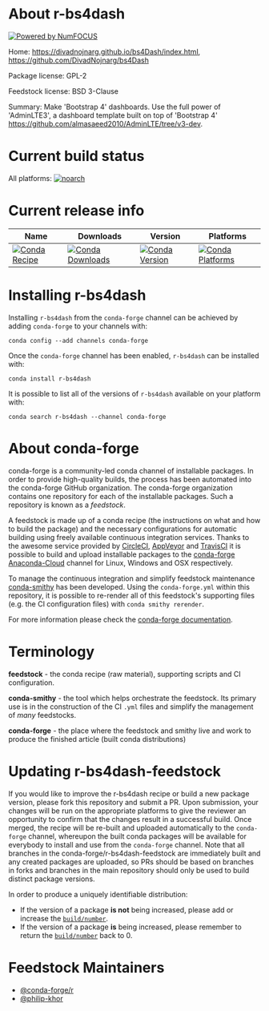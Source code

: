 About r-bs4dash
===============

[![Powered by NumFOCUS](https://img.shields.io/badge/powered%20by-NumFOCUS-orange.svg?style=flat&colorA=E1523D&colorB=007D8A)](http://numfocus.org)

Home: https://divadnojnarg.github.io/bs4Dash/index.html, https://github.com/DivadNojnarg/bs4Dash

Package license: GPL-2

Feedstock license: BSD 3-Clause

Summary: Make 'Bootstrap 4' dashboards. Use the full power of 'AdminLTE3', a dashboard template built on top of 'Bootstrap 4'  <https://github.com/almasaeed2010/AdminLTE/tree/v3-dev>.



Current build status
====================

All platforms:
[![noarch](https://img.shields.io/circleci/project/github/conda-forge/r-bs4dash-feedstock/master.svg?label=noarch)](https://circleci.com/gh/conda-forge/r-bs4dash-feedstock)

Current release info
====================

| Name | Downloads | Version | Platforms |
| --- | --- | --- | --- |
| [![Conda Recipe](https://img.shields.io/badge/recipe-r--bs4dash-green.svg)](https://anaconda.org/conda-forge/r-bs4dash) | [![Conda Downloads](https://img.shields.io/conda/dn/conda-forge/r-bs4dash.svg)](https://anaconda.org/conda-forge/r-bs4dash) | [![Conda Version](https://img.shields.io/conda/vn/conda-forge/r-bs4dash.svg)](https://anaconda.org/conda-forge/r-bs4dash) | [![Conda Platforms](https://img.shields.io/conda/pn/conda-forge/r-bs4dash.svg)](https://anaconda.org/conda-forge/r-bs4dash) |

Installing r-bs4dash
====================

Installing `r-bs4dash` from the `conda-forge` channel can be achieved by adding `conda-forge` to your channels with:

```
conda config --add channels conda-forge
```

Once the `conda-forge` channel has been enabled, `r-bs4dash` can be installed with:

```
conda install r-bs4dash
```

It is possible to list all of the versions of `r-bs4dash` available on your platform with:

```
conda search r-bs4dash --channel conda-forge
```


About conda-forge
=================

conda-forge is a community-led conda channel of installable packages.
In order to provide high-quality builds, the process has been automated into the
conda-forge GitHub organization. The conda-forge organization contains one repository
for each of the installable packages. Such a repository is known as a *feedstock*.

A feedstock is made up of a conda recipe (the instructions on what and how to build
the package) and the necessary configurations for automatic building using freely
available continuous integration services. Thanks to the awesome service provided by
[CircleCI](https://circleci.com/), [AppVeyor](https://www.appveyor.com/)
and [TravisCI](https://travis-ci.org/) it is possible to build and upload installable
packages to the [conda-forge](https://anaconda.org/conda-forge)
[Anaconda-Cloud](https://anaconda.org/) channel for Linux, Windows and OSX respectively.

To manage the continuous integration and simplify feedstock maintenance
[conda-smithy](https://github.com/conda-forge/conda-smithy) has been developed.
Using the ``conda-forge.yml`` within this repository, it is possible to re-render all of
this feedstock's supporting files (e.g. the CI configuration files) with ``conda smithy rerender``.

For more information please check the [conda-forge documentation](https://conda-forge.org/docs/).

Terminology
===========

**feedstock** - the conda recipe (raw material), supporting scripts and CI configuration.

**conda-smithy** - the tool which helps orchestrate the feedstock.
                   Its primary use is in the construction of the CI ``.yml`` files
                   and simplify the management of *many* feedstocks.

**conda-forge** - the place where the feedstock and smithy live and work to
                  produce the finished article (built conda distributions)


Updating r-bs4dash-feedstock
============================

If you would like to improve the r-bs4dash recipe or build a new
package version, please fork this repository and submit a PR. Upon submission,
your changes will be run on the appropriate platforms to give the reviewer an
opportunity to confirm that the changes result in a successful build. Once
merged, the recipe will be re-built and uploaded automatically to the
`conda-forge` channel, whereupon the built conda packages will be available for
everybody to install and use from the `conda-forge` channel.
Note that all branches in the conda-forge/r-bs4dash-feedstock are
immediately built and any created packages are uploaded, so PRs should be based
on branches in forks and branches in the main repository should only be used to
build distinct package versions.

In order to produce a uniquely identifiable distribution:
 * If the version of a package **is not** being increased, please add or increase
   the [``build/number``](https://conda.io/docs/user-guide/tasks/build-packages/define-metadata.html#build-number-and-string).
 * If the version of a package **is** being increased, please remember to return
   the [``build/number``](https://conda.io/docs/user-guide/tasks/build-packages/define-metadata.html#build-number-and-string)
   back to 0.

Feedstock Maintainers
=====================

* [@conda-forge/r](https://github.com/conda-forge/r/)
* [@philip-khor](https://github.com/philip-khor/)

